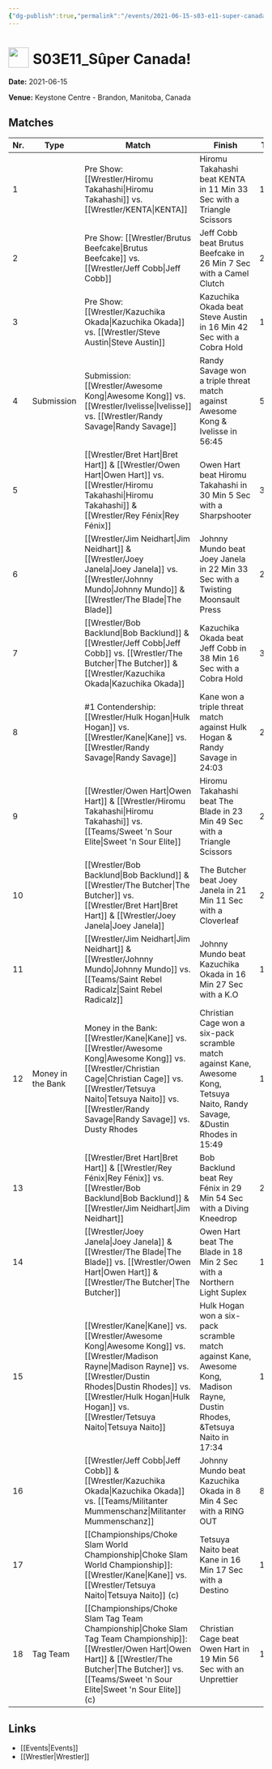 ```yaml
---
{"dg-publish":true,"permalink":"/events/2021-06-15-s03-e11-super-canada/","title":"S03E11_Sûper Canada!","noteIcon":""}
---
```



# <img src="https://github.com/CptSpaulding1980/choke-slam-wrestling/releases/download/images/ChokeSlam.png" width="40" style="vertical-align:bottom; margin-right:8px;">**S03E11_Sûper Canada!**

**Date:** 2021-06-15

**Venue:** Keystone Centre - Brandon, Manitoba, Canada

## Matches

| Nr. | Type | Match | Finish | Time | Rating | Score |
|-----|------|-------|--------|------|--------|-------|
| 1 |  | Pre Show: [[Wrestler/Hiromu Takahashi\|Hiromu Takahashi]] vs. [[Wrestler/KENTA\|KENTA]] | Hiromu Takahashi beat KENTA in 11 Min 33 Sec with a Triangle Scissors | 11:33 | ★★★3/4 | 81 |
| 2 |  | Pre Show: [[Wrestler/Brutus Beefcake\|Brutus Beefcake]] vs. [[Wrestler/Jeff Cobb\|Jeff Cobb]] | Jeff Cobb beat Brutus Beefcake in 26 Min 7 Sec with a Camel Clutch | 26:07 | ★★★★★ | 100 |
| 3 |  | Pre Show: [[Wrestler/Kazuchika Okada\|Kazuchika Okada]] vs. [[Wrestler/Steve Austin\|Steve Austin]] | Kazuchika Okada beat Steve Austin in 16 Min 42 Sec with a Cobra Hold | 16:42 | ★★★★★ | 100 |
| 4 | Submission | Submission: [[Wrestler/Awesome Kong\|Awesome Kong]] vs. [[Wrestler/Ivelisse\|Ivelisse]] vs. [[Wrestler/Randy Savage\|Randy Savage]] | Randy Savage won a triple threat match against Awesome Kong & Ivelisse in  56:45 | 56:45 | ★★★★★ | 101 |
| 5 |  | [[Wrestler/Bret Hart\|Bret Hart]] & [[Wrestler/Owen Hart\|Owen Hart]] vs. [[Wrestler/Hiromu Takahashi\|Hiromu Takahashi]] & [[Wrestler/Rey Fénix\|Rey Fénix]] | Owen Hart beat Hiromu Takahashi in 30 Min 5 Sec with a Sharpshooter | 30:05 | ★★★★3/4 | 97 |
| 6 |  | [[Wrestler/Jim Neidhart\|Jim Neidhart]] & [[Wrestler/Joey Janela\|Joey Janela]] vs. [[Wrestler/Johnny Mundo\|Johnny Mundo]] & [[Wrestler/The Blade\|The Blade]] | Johnny Mundo beat Joey Janela in 22 Min 33 Sec with a Twisting Moonsault Press | 22:33 | ★★★★1/2 | 93 |
| 7 |  | [[Wrestler/Bob Backlund\|Bob Backlund]] & [[Wrestler/Jeff Cobb\|Jeff Cobb]] vs. [[Wrestler/The Butcher\|The Butcher]] & [[Wrestler/Kazuchika Okada\|Kazuchika Okada]] | Kazuchika Okada beat Jeff Cobb in 38 Min 16 Sec with a Cobra Hold | 38:16 | ★★★★3/4 | 99 |
| 8 |  | #1 Contendership: [[Wrestler/Hulk Hogan\|Hulk Hogan]] vs. [[Wrestler/Kane\|Kane]] vs. [[Wrestler/Randy Savage\|Randy Savage]] | Kane won a triple threat match against Hulk Hogan & Randy Savage in  24:03 | 24:03 | ★★★★3/4 | 97 |
| 9 |  | [[Wrestler/Owen Hart\|Owen Hart]] & [[Wrestler/Hiromu Takahashi\|Hiromu Takahashi]] vs. [[Teams/Sweet 'n Sour Elite\|Sweet 'n Sour Elite]] | Hiromu Takahashi beat The Blade in 23 Min 49 Sec with a Triangle Scissors | 23:49 | ★★★★1/4 | 91 |
| 10 |  | [[Wrestler/Bob Backlund\|Bob Backlund]] & [[Wrestler/The Butcher\|The Butcher]] vs. [[Wrestler/Bret Hart\|Bret Hart]] & [[Wrestler/Joey Janela\|Joey Janela]] | The Butcher beat Joey Janela in 21 Min 11 Sec with a Cloverleaf | 21:11 | ★★★★1/4 | 91 |
| 11 |  | [[Wrestler/Jim Neidhart\|Jim Neidhart]] & [[Wrestler/Johnny Mundo\|Johnny Mundo]] vs. [[Teams/Saint Rebel Radicalz\|Saint Rebel Radicalz]] | Johnny Mundo beat Kazuchika Okada in 16 Min 27 Sec with a K.O | 16:27 | ★★★★ | 85 |
| 12 | Money in the Bank | Money in the Bank: [[Wrestler/Kane\|Kane]] vs. [[Wrestler/Awesome Kong\|Awesome Kong]] vs. [[Wrestler/Christian Cage\|Christian Cage]] vs. [[Wrestler/Tetsuya Naito\|Tetsuya Naito]] vs. [[Wrestler/Randy Savage\|Randy Savage]] vs. Dusty Rhodes | Christian Cage won a six-pack scramble match against Kane, Awesome Kong, Tetsuya Naito, Randy Savage, &Dustin Rhodes in  15:49 | 15:49 | ★★★★3/4 | 99 |
| 13 |  | [[Wrestler/Bret Hart\|Bret Hart]] & [[Wrestler/Rey Fénix\|Rey Fénix]] vs. [[Wrestler/Bob Backlund\|Bob Backlund]] & [[Wrestler/Jim Neidhart\|Jim Neidhart]] | Bob Backlund beat Rey Fénix in 29 Min 54 Sec with a Diving Kneedrop | 29:54 | ★★★★3/4 | 98 |
| 14 |  | [[Wrestler/Joey Janela\|Joey Janela]] & [[Wrestler/The Blade\|The Blade]] vs. [[Wrestler/Owen Hart\|Owen Hart]] & [[Wrestler/The Butcher\|The Butcher]] | Owen Hart beat The Blade in 18 Min 2 Sec with a Northern Light Suplex | 18:02 | ★★★★1/2 | 95 |
| 15 |  | [[Wrestler/Kane\|Kane]] vs. [[Wrestler/Awesome Kong\|Awesome Kong]] vs. [[Wrestler/Madison Rayne\|Madison Rayne]] vs. [[Wrestler/Dustin Rhodes\|Dustin Rhodes]] vs. [[Wrestler/Hulk Hogan\|Hulk Hogan]] vs. [[Wrestler/Tetsuya Naito\|Tetsuya Naito]] | Hulk Hogan won a six-pack scramble match against Kane, Awesome Kong, Madison Rayne, Dustin Rhodes, &Tetsuya Naito in  17:34 | 17:34 | ★★★★1/4 | 88 |
| 16 |  | [[Wrestler/Jeff Cobb\|Jeff Cobb]] & [[Wrestler/Kazuchika Okada\|Kazuchika Okada]] vs. [[Teams/Militanter Mummenschanz\|Militanter Mummenschanz]] | Johnny Mundo beat Kazuchika Okada in 8 Min 4 Sec with a RING OUT | 8:04 | ★★ | 63 |
| 17 |  | [[Championships/Choke Slam World Championship\|Choke Slam World Championship]]: [[Wrestler/Kane\|Kane]] vs. [[Wrestler/Tetsuya Naito\|Tetsuya Naito]] (c) | Tetsuya Naito beat Kane in 16 Min 17 Sec with a Destino | 16:17 | ★★★★1/2 | 92 |
| 18 | Tag Team | [[Championships/Choke Slam Tag Team Championship\|Choke Slam Tag Team Championship]]: [[Wrestler/Owen Hart\|Owen Hart]] & [[Wrestler/The Butcher\|The Butcher]] vs. [[Teams/Sweet 'n Sour Elite\|Sweet 'n Sour Elite]] (c) | Christian Cage beat Owen Hart in 19 Min 56 Sec with an Unprettier | 19:56 | ★★★★ | 85 |

## Links
- [[Events\|Events]]
- [[Wrestler\|Wrestler]]
